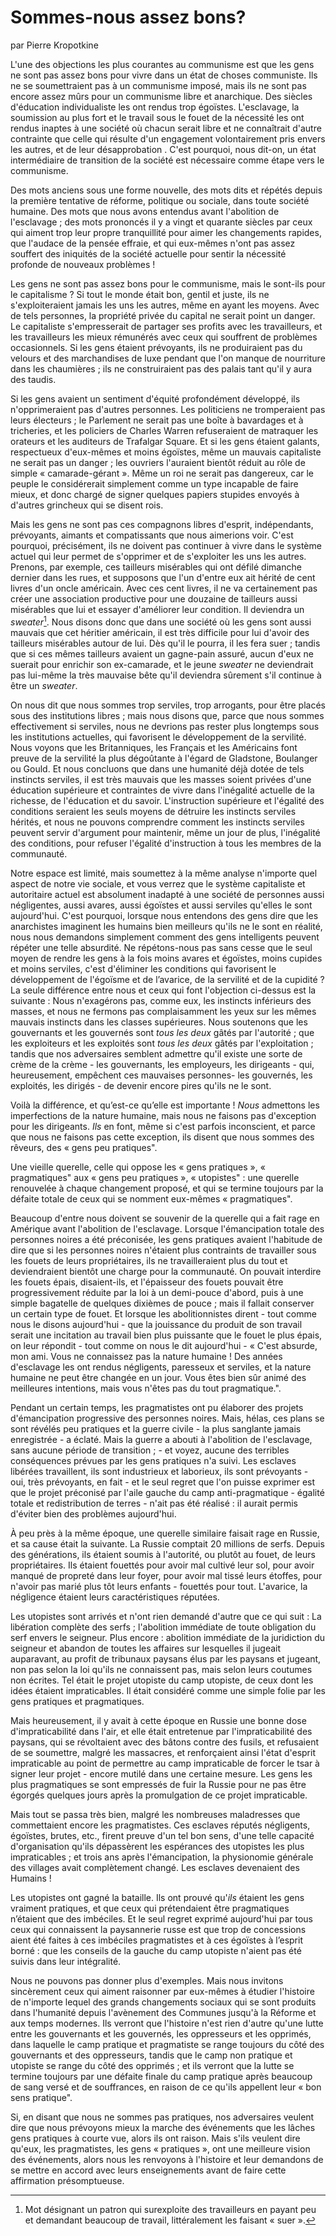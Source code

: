 # Sommes-nous assez bons?

par Pierre Kropotkine

L'une des objections les plus courantes au communisme est que les gens ne sont pas assez bons pour vivre dans un état de choses communiste. Ils ne se soumettraient pas à un communisme imposé, mais ils ne sont pas encore assez mûrs pour un communisme libre et anarchique. Des siècles d'éducation individualiste les ont rendus trop égoïstes. L'esclavage, la soumission au plus fort et le travail sous le fouet de la nécessité les ont rendus inaptes à une société où chacun serait libre et ne connaîtrait d'autre contrainte que celle qui résulte d'un engagement volontairement pris envers les autres, et de leur désapprobation . C'est pourquoi, nous dit-on, un état intermédiaire de transition de la société est nécessaire comme étape vers le communisme.

Des mots anciens sous une forme nouvelle, des mots dits et répétés depuis la première tentative de réforme, politique ou sociale, dans toute société humaine. Des mots que nous avons entendus avant l'abolition de l'esclavage ; des mots prononcés il y a vingt et quarante siècles par ceux qui aiment trop leur propre tranquillité pour aimer les changements rapides, que l'audace de la pensée effraie, et qui eux-mêmes n'ont pas assez souffert des iniquités de la société actuelle pour sentir la nécessité profonde de nouveaux problèmes \!

Les gens ne sont pas assez bons pour le communisme, mais le sont-ils pour le capitalisme ? Si tout le monde était bon, gentil et juste, ils ne s'exploiteraient jamais les uns les autres, même en ayant les moyens. Avec de tels personnes, la propriété privée du capital ne serait point un danger. Le capitaliste s'empresserait de partager ses profits avec les travailleurs, et les travailleurs les mieux rémunérés avec ceux qui souffrent de problèmes occasionnels. Si les gens étaient prévoyants, ils ne produiraient pas du velours et des marchandises de luxe pendant que l'on manque de nourriture dans les chaumières ; ils ne construiraient pas des palais tant qu'il y aura des taudis.

Si les gens avaient un sentiment d'équité profondément développé, ils n'opprimeraient pas d'autres personnes. Les politiciens ne tromperaient pas leurs électeurs ; le Parlement ne serait pas une boîte à bavardages et à tricheries, et les policiers de Charles Warren refuseraient de matraquer les orateurs et les auditeurs de Trafalgar Square. Et si les gens étaient galants, respectueux d'eux-mêmes et moins égoïstes, même un mauvais capitaliste ne serait pas un danger ; les ouvriers l'auraient bientôt réduit au rôle de simple « camarade-gérant ». Même un roi ne serait pas dangereux, car le peuple le considérerait simplement comme un type incapable de faire mieux, et donc chargé de signer quelques papiers stupides envoyés à d'autres grincheux qui se disent rois.

Mais les gens ne sont pas ces compagnons libres d'esprit, indépendants, prévoyants, aimants et compatissants que nous aimerions voir. C'est pourquoi, précisément, ils ne doivent pas continuer à vivre dans le système actuel qui leur permet de s'opprimer et de s'exploiter les uns les autres. Prenons, par exemple, ces tailleurs misérables qui ont défilé dimanche dernier dans les rues, et supposons que l'un d'entre eux ait hérité de cent livres d'un oncle américain. Avec ces cent livres, il ne va certainement pas créer une association productive pour une douzaine de tailleurs aussi misérables que lui et essayer d'améliorer leur condition. Il deviendra un *sweater*[^1]. Nous disons donc que dans une société où les gens sont aussi mauvais que cet héritier américain, il est très difficile pour lui d'avoir des tailleurs misérables autour de lui. Dès qu'il le pourra, il les fera suer ; tandis que si ces mêmes tailleurs avaient un gagne-pain assuré, aucun d'eux ne suerait pour enrichir son ex-camarade, et le jeune *sweater* ne deviendrait pas lui-même la très mauvaise bête qu'il deviendra sûrement s'il continue à être un *sweater*.

On nous dit que nous sommes trop serviles, trop arrogants, pour être placés sous des institutions libres ; mais nous disons que, parce que nous sommes effectivement si serviles, nous ne devrions pas rester plus longtemps sous les institutions actuelles, qui favorisent le développement de la servilité. Nous voyons que les Britanniques, les Français et les Américains font preuve de la servilité la plus dégoûtante à l'égard de Gladstone, Boulanger ou Gould. Et nous concluons que dans une humanité déjà dotée de tels instincts serviles, il est très mauvais que les masses soient privées d'une éducation supérieure et contraintes de vivre dans l'inégalité actuelle de la richesse, de l'éducation et du savoir. L'instruction supérieure et l'égalité des conditions seraient les seuls moyens de détruire les instincts serviles hérités, et nous ne pouvons comprendre comment les instincts serviles peuvent servir d'argument pour maintenir, même un jour de plus, l'inégalité des conditions, pour refuser l'égalité d'instruction à tous les membres de la communauté.

Notre espace est limité, mais soumettez à la même analyse n'importe quel aspect de notre vie sociale, et vous verrez que le système capitaliste et autoritaire actuel est absolument inadapté à une société de personnes aussi négligentes, aussi avares, aussi égoïstes et aussi serviles qu'elles le sont aujourd'hui. C'est pourquoi, lorsque nous entendons des gens dire que les anarchistes imaginent les humains bien meilleurs qu'ils ne le sont en réalité, nous nous demandons simplement comment des gens intelligents peuvent répéter une telle absurdité. Ne répétons-nous pas sans cesse que le seul moyen de rendre les gens à la fois moins avares et égoïstes, moins cupides et moins serviles, c'est d'éliminer les conditions qui favorisent le développement de l'égoïsme et de l’avarice, de la servilité et de la cupidité ? La seule différence entre nous et ceux qui font l'objection ci-dessus est la suivante : Nous n'exagérons pas, comme eux, les instincts inférieurs des masses, et nous ne fermons pas complaisamment les yeux sur les mêmes mauvais instincts dans les classes supérieures. Nous soutenons que les gouvernants et les gouvernés sont *tous les deux* gâtés par l'autorité ; que les exploiteurs et les exploités sont *tous les deux* gâtés par l'exploitation ; tandis que nos adversaires semblent admettre qu'il existe une sorte de crème de la crème \- les gouvernants, les employeurs, les dirigeants \- qui, heureusement, empêchent ces mauvaises personnes- les gouvernés, les exploités, les dirigés \- de devenir encore pires qu'ils ne le sont.

Voilà la différence, et qu’est-ce qu’elle est importante \! *Nous* admettons les imperfections de la nature humaine, mais nous ne faisons pas d'exception pour les dirigeants. *Ils* en font, même si c'est parfois inconscient, et parce que nous ne faisons pas cette exception, ils disent que nous sommes des rêveurs, des « gens peu pratiques".

Une vieille querelle, celle qui oppose les « gens pratiques », « pragmatiques" aux « gens peu pratiques », « utopistes" : une querelle renouvelée à chaque changement proposé, et qui se termine toujours par la défaite totale de ceux qui se nomment eux-mêmes « pragmatiques".

Beaucoup d'entre nous doivent se souvenir de la querelle qui a fait rage en Amérique avant l'abolition de l'esclavage. Lorsque l'émancipation totale des personnes noires a été préconisée, les gens pratiques avaient l'habitude de dire que si les personnes noires n'étaient plus contraints de travailler sous les fouets de leurs propriétaires, ils ne travailleraient plus du tout et deviendraient bientôt une charge pour la communauté. On pouvait interdire les fouets épais, disaient-ils, et l'épaisseur des fouets pouvait être progressivement réduite par la loi à un demi-pouce d'abord, puis à une simple bagatelle de quelques dixièmes de pouce ; mais il fallait conserver un certain type de fouet. Et lorsque les abolitionnistes dirent \- tout comme nous le disons aujourd'hui \- que la jouissance du produit de son travail serait une incitation au travail bien plus puissante que le fouet le plus épais, on leur répondit \- tout comme on nous le dit aujourd'hui \- « C'est absurde, mon ami. Vous ne connaissez pas la nature humaine \! Des années d'esclavage les ont rendus négligents, paresseux et serviles, et la nature humaine ne peut être changée en un jour. Vous êtes bien sûr animé des meilleures intentions, mais vous n'êtes pas du tout pragmatique.".

Pendant un certain temps, les pragmatistes ont pu élaborer des projets d'émancipation progressive des personnes noires. Mais, hélas, ces plans se sont révélés peu pratiques et la guerre civile \- la plus sanglante jamais enregistrée \- a éclaté. Mais la guerre a abouti à l'abolition de l'esclavage, sans aucune période de transition ; \- et voyez, aucune des terribles conséquences prévues par les gens pratiques n'a suivi. Les esclaves libérées travaillent, ils sont industrieux et laborieux, ils sont prévoyants \- oui, très prévoyants, en fait \- et le seul regret que l'on puisse exprimer est que le projet préconisé par l'aile gauche du camp anti-pragmatique \- égalité totale et redistribution de terres \- n'ait pas été réalisé : il aurait permis d'éviter bien des problèmes aujourd'hui.

À peu près à la même époque, une querelle similaire faisait rage en Russie, et sa cause était la suivante. La Russie comptait 20 millions de serfs. Depuis des générations, ils étaient soumis à l'autorité, ou plutôt au fouet, de leurs propriétaires. Ils étaient fouettés pour avoir mal cultivé leur sol, pour avoir manqué de propreté dans leur foyer, pour avoir mal tissé leurs étoffes, pour n'avoir pas marié plus tôt leurs enfants \- fouettés pour tout. L'avarice, la négligence étaient leurs caractéristiques réputées.

Les utopistes sont arrivés et n'ont rien demandé d'autre que ce qui suit : La libération complète des serfs ; l'abolition immédiate de toute obligation du serf envers le seigneur. Plus encore : abolition immédiate de la juridiction du seigneur et abandon de toutes les affaires sur lesquelles il jugeait auparavant, au profit de tribunaux paysans élus par les paysans et jugeant, non pas selon la loi qu'ils ne connaissent pas, mais selon leurs coutumes non écrites. Tel était le projet utopiste du camp utopiste, de ceux dont les idées étaient impraticables. Il était considéré comme une simple folie par les gens pratiques et pragmatiques.

Mais heureusement, il y avait à cette époque en Russie une bonne dose d'impraticabilité dans l'air, et elle était entretenue par l'impraticabilité des paysans, qui se révoltaient avec des bâtons contre des fusils, et refusaient de se soumettre, malgré les massacres, et renforçaient ainsi l'état d'esprit impraticable au point de permettre au camp impraticable de forcer le tsar à signer leur projet \- encore mutilé dans une certaine mesure. Les gens les plus pragmatiques se sont empressés de fuir la Russie pour ne pas être égorgés quelques jours après la promulgation de ce projet impraticable.

Mais tout se passa très bien, malgré les nombreuses maladresses que commettaient encore les pragmatistes. Ces esclaves réputés négligents, égoïstes, brutes, etc., firent preuve d'un tel bon sens, d'une telle capacité d'organisation qu'ils dépassèrent les espérances des utopistes les plus impraticables ; et trois ans après l'émancipation, la physionomie générale des villages avait complètement changé. Les esclaves devenaient des Humains \!

Les utopistes ont gagné la bataille. Ils ont prouvé qu'*ils* étaient les gens vraiment pratiques, et que ceux qui prétendaient être pragmatiques n’étaient que des imbéciles. Et le seul regret exprimé aujourd'hui par tous ceux qui connaissent la paysannerie russe est que trop de concessions aient été faites à ces imbéciles pragmatistes et à ces égoïstes à l’esprit borné : que les conseils de la gauche du camp utopiste n'aient pas été suivis dans leur intégralité.

Nous ne pouvons pas donner plus d'exemples. Mais nous invitons sincèrement ceux qui aiment raisonner par eux-mêmes à étudier l'histoire de n'importe lequel des grands changements sociaux qui se sont produits dans l'humanité depuis l'avènement des Communes jusqu'à la Réforme et aux temps modernes. Ils verront que l'histoire n'est rien d'autre qu'une lutte entre les gouvernants et les gouvernés, les oppresseurs et les opprimés, dans laquelle le camp pratique et pragmatiste se range toujours du côté des gouvernants et des oppresseurs, tandis que le camp non pratique et utopiste se range du côté des opprimés ; et ils verront que la lutte se termine toujours par une défaite finale du camp pratique après beaucoup de sang versé et de souffrances, en raison de ce qu'ils appellent leur « bon sens pratique".

Si, en disant que nous ne sommes pas pratiques, nos adversaires veulent dire que nous prévoyons mieux la marche des événements que les lâches gens pratiques à courte vue, alors ils ont raison. Mais s'ils veulent dire qu'eux, les pragmatistes, les gens « pratiques », ont une meilleure vision des événements, alors nous les renvoyons à l'histoire et leur demandons de se mettre en accord avec leurs enseignements avant de faire cette affirmation présomptueuse.

[^1]:  Mot désignant un patron qui surexploite des travailleurs en payant peu et demandant beaucoup de travail, littéralement les faisant « suer ».